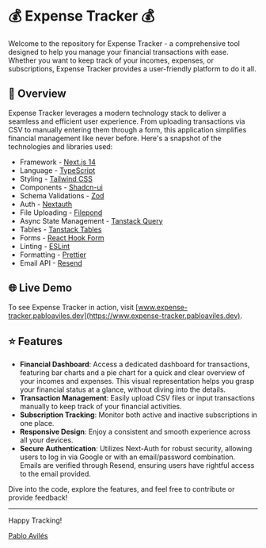 # 💰 Expense Tracker 💰

Welcome to the repository for Expense Tracker - a comprehensive tool designed to help you manage your financial transactions with ease. Whether you want to keep track of your incomes, expenses, or subscriptions, Expense Tracker provides a user-friendly platform to do it all.

## 📌 Overview

Expense Tracker leverages a modern technology stack to deliver a seamless and efficient user experience. From uploading transactions via CSV to manually entering them through a form, this application simplifies financial management like never before. Here's a snapshot of the technologies and libraries used:

- Framework - [Next.js 14](https://nextjs.org/13)
- Language - [TypeScript](https://www.typescriptlang.org)
- Styling - [Tailwind CSS](https://tailwindcss.com)
- Components - [Shadcn-ui](https://ui.shadcn.com)
- Schema Validations - [Zod](https://zod.dev)
- Auth - [Nextauth](https://next-auth.js.org)
- File Uploading - [Filepond](https://pqina.nl/filepond/)
- Async State Management - [Tanstack Query](https://tanstack.com/query/latest)
- Tables - [Tanstack Tables](https://ui.shadcn.com/docs/components/data-table)
- Forms - [React Hook Form](https://ui.shadcn.com/docs/components/form)
- Linting - [ESLint](https://eslint.org)
- Formatting - [Prettier](https://prettier.io)
- Email API - [Resend](https://resend.com/)

## 🌐 Live Demo

To see Expense Tracker in action, visit [www.expense-tracker.pabloaviles.dev](https://www.expense-tracker.pabloaviles.dev).

## ⭐ Features

- **Financial Dashboard**: Access a dedicated dashboard for transactions, featuring bar charts and a pie chart for a quick and clear overview of your incomes and expenses. This visual representation helps you grasp your financial status at a glance, without diving into the details.
- **Transaction Management**: Easily upload CSV files or input transactions manually to keep track of your financial activities.
- **Subscription Tracking**: Monitor both active and inactive subscriptions in one place.
- **Responsive Design**: Enjoy a consistent and smooth experience across all your devices.
- **Secure Authentication**: Utilizes Next-Auth for robust security, allowing users to log in via Google or with an email/password combination. Emails are verified through Resend, ensuring users have rightful access to the email provided.

Dive into the code, explore the features, and feel free to contribute or provide feedback!

---

Happy Tracking!

[Pablo Avilés](https://www.pabloaviles.dev/)
